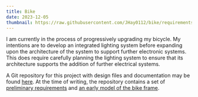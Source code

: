 ```yaml
---
title: Bike
date: 2023-12-05
thumbnail: https://raw.githubusercontent.com/JHay0112/bike/requirements-rev0/img/bike.jpg
---
```


I am currently in the process of progressively upgrading my bicycle. My intentions are to develop an 
integrated lighting system before expanding upon the architecture of the system to support further 
electronic systems. This does require carefully planning the lighting system to ensure that its 
architecture supports the addition of further electrical systems. 

A Git repository for this project with design files and documentation may be found 
[here](https://github.com/JHay0112/bike). At the time of writing, the repository contains a set of
[preliminary requirements](https://github.com/JHay0112/bike/blob/requirements-rev0/docs/lighting-requirements.md)
and [an early model of the bike frame](https://github.com/JHay0112/bike/blob/requirements-rev0/mech/frame.FCStd).
